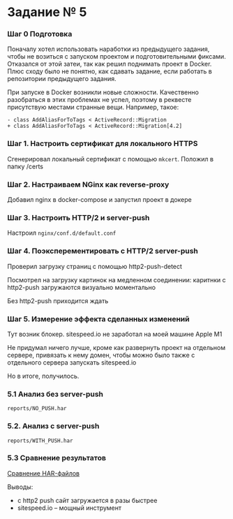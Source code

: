 # Задание № 5

### Шаг 0 Подготовка

Поначалу хотел использовать наработки из предыдущего задания, чтобы не возиться с запуском проектом и подготовительными фиксами.
Отказался от этой затеи, так как решил поднимать проект в Docker.
Плюс сходу было не понятно, как сдавать задание, если работать в репозитории предыдущего задания.

При запуске в Docker возникли новые сложности.
Качественно разобраться в этих проблемах не успел, поэтому в реквесте присутствую местами странные вещи.
Например, такое:

```
- class AddAliasForToTags < ActiveRecord::Migration
+ class AddAliasForToTags < ActiveRecord::Migration[4.2]
```

### Шаг 1. Настроить сертификат для локального HTTPS

Сгенерировал локальный сертификат с помощью `mkcert`.
Положил в папку /certs

### Шаг 2. Настраиваем NGinx как reverse-proxy

Добавил nginx в docker-compose и запустил проект в докере

### Шаг 3. Настроить HTTP/2 и server-push

Настроил `nginx/conf.d/default.conf`

### Шаг 4. Поэксперементировать с HTTP/2 server-push

Проверил загрузку страниц с помощью http2-push-detect

Посмотрел на загрузку картинок на медленном соединении: каритнки c http2-push загружаются визуально моментально

Без http2-push приходится ждать

### Шаг 5. Измерение эффекта сделанных изменений

Тут возник блокер. sitespeed.io не заработал на моей машине Apple M1

Не придумал ничего лучше, кроме как развернуть проект на отдельном сервере, привязать к нему домен, чтобы можно было также с отдельного сервера запускать sitespeed.io

Но в итоге, получилось.

### 5.1 Анализ без server-push

`reports/NO_PUSH.har`

### 5.2. Анализ с server-push

`reports/WITH_PUSH.har`

### 5.3 Сравнение результатов

[Cравнение HAR-файлов](https://compare.sitespeed.io/?har1=https://raw.githubusercontent.com/otmosina/rails-optimization-task5/task_complete/reports/NO_PUSH.har&har2=https://raw.githubusercontent.com/otmosina/rails-optimization-task5/task_complete/reports/WITH_PUSH.har)

Выводы:

- с http2 push сайт загружается в разы быстрее
- sitespeed.io – мощный инструмент
